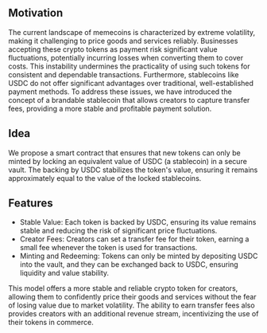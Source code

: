 ## Motivation
The current landscape of memecoins is characterized by extreme volatility, making it challenging to price goods and services reliably. Businesses accepting these crypto tokens as payment risk significant value fluctuations, potentially incurring losses when converting them to cover costs. This instability undermines the practicality of using such tokens for consistent and dependable transactions. Furthermore, stablecoins like USDC do not offer significant advantages over traditional, well-established payment methods. To address these issues, we have introduced the concept of a brandable stablecoin that allows creators to capture transfer fees, providing a more stable and profitable payment solution.

## Idea
We propose a smart contract that ensures that new tokens can only be minted by locking an equivalent value of USDC (a stablecoin) in a secure vault. The backing by USDC stabilizes the token's value, ensuring it remains approximately equal to the value of the locked stablecoins. 

## Features

- Stable Value: Each token is backed by USDC, ensuring its value remains stable and reducing the risk of significant price fluctuations.
- Creator Fees: Creators can set a transfer fee for their token, earning a small fee whenever the token is used for transactions.
- Minting and Redeeming: Tokens can only be minted by depositing USDC into the vault, and they can be exchanged back to USDC, ensuring liquidity and value stability.

This model offers a more stable and reliable crypto token for creators, allowing them to confidently price their goods and services without the fear of losing value due to market volatility. The ability to earn transfer fees also provides creators with an additional revenue stream, incentivizing the use of their tokens in commerce.





